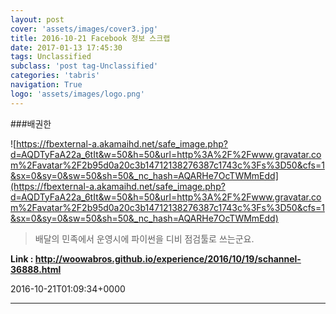 ```yaml
---
layout: post
cover: 'assets/images/cover3.jpg'
title: 2016-10-21 Facebook 정보 스크랩
date: 2017-01-13 17:45:30
tags: Unclassified
subclass: 'post tag-Unclassified'
categories: 'tabris'
navigation: True
logo: 'assets/images/logo.png'
---
```


###배권한

![https://fbexternal-a.akamaihd.net/safe_image.php?d=AQDTyFaA22a_6tIt&w=50&h=50&url=http%3A%2F%2Fwww.gravatar.com%2Favatar%2F2b95d0a20c3b14712138276387c1743c%3Fs%3D50&cfs=1&sx=0&sy=0&sw=50&sh=50&_nc_hash=AQARHe7OcTWMmEdd](https://fbexternal-a.akamaihd.net/safe_image.php?d=AQDTyFaA22a_6tIt&w=50&h=50&url=http%3A%2F%2Fwww.gravatar.com%2Favatar%2F2b95d0a20c3b14712138276387c1743c%3Fs%3D50&cfs=1&sx=0&sy=0&sw=50&sh=50&_nc_hash=AQARHe7OcTWMmEdd)

>배달의 민족에서 운영시에 파이썬을 디비 점검툴로 쓰는군요.



**Link : <http://woowabros.github.io/experience/2016/10/19/schannel-36888.html>**

2016-10-21T01:09:34+0000

---

